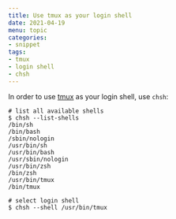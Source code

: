 ```yaml
---
title: Use tmux as your login shell
date: 2021-04-19
menu: topic
categories:
- snippet
tags:
- tmux
- login shell
- chsh
---
```


In order to use [tmux](https://github.com/tmux/tmux) as your login shell, use `chsh`:

```shell script
# list all available shells
$ chsh --list-shells
/bin/sh
/bin/bash
/sbin/nologin
/usr/bin/sh
/usr/bin/bash
/usr/sbin/nologin
/usr/bin/zsh
/bin/zsh
/usr/bin/tmux
/bin/tmux

# select login shell
$ chsh --shell /usr/bin/tmux
```


